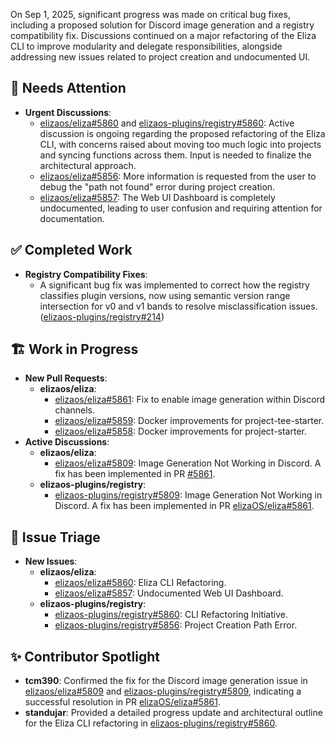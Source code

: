 On Sep 1, 2025, significant progress was made on critical bug fixes, including a proposed solution for Discord image generation and a registry compatibility fix. Discussions continued on a major refactoring of the Eliza CLI to improve modularity and delegate responsibilities, alongside addressing new issues related to project creation and undocumented UI.

## 🚨 Needs Attention 
- **Urgent Discussions**:
    - [elizaos/eliza#5860](https://github.com/elizaos/eliza/issues/5860) and [elizaos-plugins/registry#5860](https://github.com/elizaos-plugins/registry/issues/5860): Active discussion is ongoing regarding the proposed refactoring of the Eliza CLI, with concerns raised about moving too much logic into projects and syncing functions across them. Input is needed to finalize the architectural approach.
    - [elizaos/eliza#5856](https://github.com/elizaos/eliza/issues/5856): More information is requested from the user to debug the "path not found" error during project creation.
    - [elizaos/eliza#5857](https://github.com/elizaos/eliza/issues/5857): The Web UI Dashboard is completely undocumented, leading to user confusion and requiring attention for documentation.

## ✅ Completed Work
- **Registry Compatibility Fixes**:
    - A significant bug fix was implemented to correct how the registry classifies plugin versions, now using semantic version range intersection for v0 and v1 bands to resolve misclassification issues. ([elizaos-plugins/registry#214](https://github.com/elizaos-plugins/registry/pull/214))

## 🏗️ Work in Progress
- **New Pull Requests**:
    - **elizaos/eliza**:
        - [elizaos/eliza#5861](https://github.com/elizaos/eliza/pull/5861): Fix to enable image generation within Discord channels.
        - [elizaos/eliza#5859](https://github.com/elizaos/eliza/pull/5859): Docker improvements for project-tee-starter.
        - [elizaos/eliza#5858](https://github.com/elizaos/eliza/pull/5858): Docker improvements for project-starter.
- **Active Discussions**:
    - **elizaos/eliza**:
        - [elizaos/eliza#5809](https://github.com/elizaos/eliza/issues/5809): Image Generation Not Working in Discord. A fix has been implemented in PR [#5861](https://github.com/elizaOS/eliza/pull/5861).
    - **elizaos-plugins/registry**:
        - [elizaos-plugins/registry#5809](https://github.com/elizaos-plugins/registry/issues/5809): Image Generation Not Working in Discord. A fix has been implemented in PR [elizaOS/eliza#5861](https://github.com/elizaOS/eliza/pull/5861).

## 🐞 Issue Triage
- **New Issues**:
    - **elizaos/eliza**:
        - [elizaos/eliza#5860](https://github.com/elizaos/eliza/issues/5860): Eliza CLI Refactoring.
        - [elizaos/eliza#5857](https://github.com/elizaos/eliza/issues/5857): Undocumented Web UI Dashboard.
    - **elizaos-plugins/registry**:
        - [elizaos-plugins/registry#5860](https://github.com/elizaos-plugins/registry/issues/5860): CLI Refactoring Initiative.
        - [elizaos-plugins/registry#5856](https://github.com/elizaos-plugins/registry/issues/5856): Project Creation Path Error.

## ✨ Contributor Spotlight
- **tcm390**: Confirmed the fix for the Discord image generation issue in [elizaos/eliza#5809](https://github.com/elizaos/eliza/issues/5809) and [elizaos-plugins/registry#5809](https://github.com/elizaos-plugins/registry/issues/5809), indicating a successful resolution in PR [elizaOS/eliza#5861](https://github.com/elizaOS/eliza/pull/5861).
- **standujar**: Provided a detailed progress update and architectural outline for the Eliza CLI refactoring in [elizaos-plugins/registry#5860](https://github.com/elizaos-plugins/registry/issues/5860).